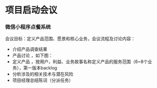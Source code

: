 # 项目启动会议
### 微信小程序点餐系统
会议目标：定义产品范围、愿景和核心业务，会议流程及讨论内容：

- 介绍产品调查结果
- 产品讨论 ，如下图：
   ​
- 定义产品 ，按用户，利益、业务故事名称定义产品的服务范围（6~8个业务），第一版本backlog
- 分析涉及的相关技术与潜在风险
- 项目经理总结陈词（分派任务）

